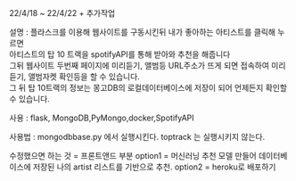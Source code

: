 22/4/18 ~ 22/4/22 + 추가작업

설명 : 플라스크를 이용해 웹사이트를 구동시킨뒤 내가 좋아하는 아티스트를 클릭해 누르면\
아티스트의 탑 10 트랙을 spotifyAPI를 통해 받아와 추천을 해줍니다\
그뒤 웹사이트 두번째 페이지에 미리듣기, 앨범등 URL주소가 뜨게 되면 접속하여 미리듣기, 앨범자켓 확인등을 할 수 있습니다.\
그 뒤 탑 10트랙의 정보는 몽고DB의 로컬데이터베이스에 저장이 되어 언제든지 확인할 수 있습니다.

사용 : flask, MongoDB,PyMongo,docker,SpotifyAPI

사용법 : mongodbbase.py 에서 실행시킨다.
         toptrack 는 실행시키지 않는다.

수정했으면 하는 것 = 프론트앤드 부분
option1 = 머신러닝 추천 모델 만들어 데이터베이스에 저장된 나의 artist 리스트를 기반으로 추천.
option2 =  heroku로 배포하기
